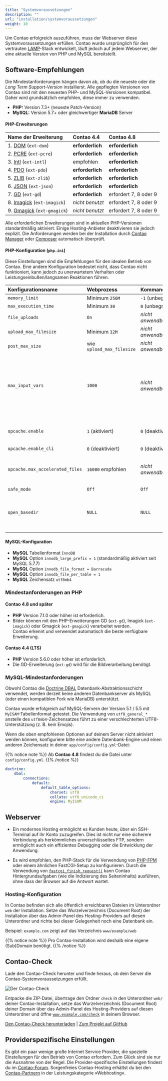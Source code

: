 ```yaml
---
title: "Systemvoraussetzungen"
description: ""
url: "installation/systemvoraussetzungen"
weight: 10
---
```


Um Contao erfolgreich auszuführen, muss der Webserver diese Systemvoraussetzungen erfüllen. Contao wurde ursprünglich 
für den vertrauten [LAMP](https://en.wikipedia.org/wiki/LAMP_(software_bundle))-Stack entwickelt, läuft jedoch auf 
jedem Webserver, der eine aktuelle Version von PHP und MySQL bereitstellt.


## Software-Empfehlungen

Die Mindestanforderungen hängen davon ab, ob du die neueste oder die _Long Term Support-Version_ installierst. Alle 
gepflegten Versionen von Contao sind mit den neuesten PHP- und MySQL-Versionen kompatibel. Daher wird grundsätzlich 
empfohlen, diese immer zu verwenden.

- **PHP:** Version 7.3+ (neueste Patch-Version)
- **MySQL:** Version 5.7+ oder gleichwertiger **MariaDB** Server


#### PHP-Erweiterungen

| Name der Erweiterung                      | Contao 4.4       | Contao 4.8               |
|:------------------------------------------|:-----------------|:-------------------------|
| 1. [DOM][ext-dom] (`ext-dom`)             | **erforderlich** | **erforderlich**         |
| 2. [PCRE][ext-pcre] (`ext-pcre`)          | **erforderlich** | **erforderlich**         |
| 3. [Intl][ext-intl] (`ext-intl`)          | empfohlen        | **erforderlich**         |
| 4. [PDO][ext-pdo] (`ext-pdo`)             | **erforderlich** | **erforderlich**         |
| 5. [ZLIB][ext-zlib] (`ext-zlib`)          | **erforderlich** | **erforderlich**         |
| 6. [JSON][ext-json] (`ext-json`)          | **erforderlich** | **erforderlich**         |
| 7. [GD][ext-gd] (`ext-gd`)                | **erforderlich** | erfordert 7, 8 oder 9    |
| 8. [Imagick][ext-imagick] (`ext-imagick`) | _nicht benutzt_  | erfordert 7, 8 oder 9    |
| 9. [Gmagick][ext-gmagick] (`ext-gmagick`) | _nicht benutzt_  | erfordert 7, 8 oder 9    |

[ext-zlib]: https://www.php.net/manual/en/book.zlib.php
[ext-dom]: https://www.php.net/manual/en/book.dom.php
[ext-pcre]: https://www.php.net/manual/en/book.pcre.php
[ext-intl]: https://www.php.net/manual/en/book.intl.php
[ext-pdo]: https://www.php.net/manual/en/book.pdo.php
[ext-json]: https://www.php.net/manual/en/book.json.php
[ext-gd]: https://www.php.net/manual/en/book.image.php
[ext-imagick]: https://www.php.net/manual/en/book.imagick.php
[ext-gmagick]: https://www.php.net/manual/en/book.gmagick.php

Alle erforderlichen Erweiterungen sind in aktuellen PHP-Versionen standardmäßig aktiviert. Einige Hosting-Anbieter 
deaktivieren sie jedoch explizit. Die Anforderungen werden bei der Installation durch 
[Contao Manager](../../installation/contao-manager) oder [Composer](https://getcomposer.org) automatisch überprüft.


#### PHP-Konfiguration (`php.ini`)

Diese Einstellungen sind die Empfehlungen für den idealen Betrieb von Contao. Eine andere Konfiguration bedeutet nicht, 
dass Contao nicht funktioniert, kann jedoch zu unerwartetem Verhalten oder Leistungseinbußen/langsamen Reaktionen 
führen.

| Konfigurationsname              | Webprozess                   | Kommandozeile           | Anmerkungen                                                                                                                                               |
|:--------------------------------|:-----------------------------|:------------------------|:----------------------------------------------------------------------------------------------------------------------------------------------------------|
| `memory_limit`                  | Minimum `256M`               | `-1`&nbsp;(unbegrenzt)  |                                                                                                                                                           |
| `max_execution_time`            | Minimum `30`                 | `0` (unbegrenzt)        |                                                                                                                                                           |
| `file_uploads`                  | `On`                         | _nicht anwendbar_       |                                                                                                                                                           |
| `upload_max_filesize`           | Minimum `32M`                | _nicht anwendbar_       |                                                                                                                                                           |
| `post_max_size`                 | wie `upload_max_filesize`    | _nicht anwendbar_       |                                                                                                                                                           |
| `max_input_vars`                | `1000`                       | _nicht anwendbar_       | Benötigt möglicherweise mehr, wenn viele Erweiterungen installiert sind. Erhöhe, wenn die Benutzerzugriffsrechte nicht korrekt gespeichert werden können. |
| `opcache.enable`                | `1` (aktiviert)              | `0` (deaktiviert)       | Das Deaktivieren des Opcode-Cache wirkt sich stark auf die Leistung aus.                                                                                  |
| `opcache.enable_cli`            | `0` (deaktiviert)            | `0` (deaktiviert)       |                                                                                                                                                           |
| `opcache.max_accelerated_files` | `16000` empfohlen            | _nicht anwendbar_       | Ein niedrigerer Wert kann zu einer unnötigen Verlangsamung führen.                                                                                        |
| `safe_mode`                     | `Off`                        | `Off`                   |                                                                                                                                                           |
| `open_basedir`                  | `NULL`                       | `NULL`                  | Wenn aktiv, stelle sicher, dass auf das temporäre Verzeichnis des Systems zugegriffen werden kann.                                                   |


#### MySQL-Konfiguration

- **MySQL** Tabellenformat `InnoDB`
- **MySQL** Option `innodb_large_prefix = 1` (standardmäßig aktiviert seit MySQL 5.7.7)
- **MySQL** Option `innodb_file_format = Barracuda`
- **MySQL** Option `innodb_file_per_table = 1`
- **MySQL** Zeichensatz `utf8mb4`


### Mindestanforderungen an PHP

#### Contao 4.8 und später

- **PHP** Version 7.1.0 oder höher ist erforderlich.
- Bilder können mit den PHP-Erweiterungen GD (`ext-gd`), Imagick (`ext-imagick`) oder Gmagick (`ext-gmagick`) 
verarbeitet werden.  
Contao erkennt und verwendet automatisch die beste verfügbare Erweiterung.


#### Contao 4.4 (LTS)

- **PHP** Version 5.6.0 oder höher ist erforderlich.
- Die GD-Erweiterung (`ext-gd`) wird für die Bildverarbeitung benötigt.


### MySQL-Mindestanforderungen 

Obwohl Contao die [Doctrine DBAL](https://www.doctrine-project.org/projects/dbal.html) Datenbank-Abstraktionsschicht 
verwendet, werden derzeit keine anderen Datenbankserver als MySQL (oder einen kompatiblen Fork wie MariaDB) unterstützt.

Contao wurde erfolgreich auf MySQL-Servern der Version 5.1 / 5.5 mit `MyISAM`-Tabellenformat getestet. Die Verwendung 
von `utf8_general_*` anstelle des `utf8mb4`-Zeichensatzes führt zu einer verschlechterten UTF8-Unterstützung (z. B. 
kein Emojis).

Wenn die oben empfohlenen Optionen auf deinem Server nicht aktiviert werden können, konfiguriere bitte eine andere 
Datenbank-Engine und einen anderen Zeichensatz in deiner `app/config/config.yml`-Datei:

{{% notice note %}}
Ab **Contao 4.8** findest du die Datei unter `config/config.yml`.
{{% /notice %}}

```yml
doctrine:
    dbal:
        connections:
            default:
                default_table_options:
                    charset: utf8
                    collate: utf8_unicode_ci
                    engine: MyISAM
```


## Webserver

- Ein modernes Hosting ermöglicht es Kunden heute, über ein SSH-Terminal auf ihr Konto zuzugreifen. Dies ist nicht nur 
eine sicherere Verbindung als herkömmliches unverschlüsseltes FTP, sondern ermöglicht auch ein effizientes Debugging 
oder die Entwicklung der Anwendung.

- Es wird empfohlen, den PHP-Stack für die Verwendung von [PHP-FPM](https://php-fpm.org) oder einem ähnlichen 
FastCGI-Setup zu konfigurieren. Durch die Verwendung von 
[`fastcgi_finish_request()`](https://www.php.net/manual/en/function.fastcgi-finish-request.php) kann Contao 
Hintergrundaufgaben (wie die Indizierung des Seiteninhalts) ausführen, ohne dass der Browser auf die Antwort wartet.

### Hosting-Konfiguration

In Contao befinden sich alle öffentlich erreichbaren Dateien im Unterordner `web` der Installation. Setze das 
Wurzelverzeichnis (Document Root) der Installation über das Admin-Panel des Hosting-Providers auf diesen 
Unterordner und richte bei dieser Gelegenheit noch eine Datenbank ein.

Beispiel: `example.com` zeigt auf das Verzeichnis `www/example/web`

{{% notice note %}}
Pro Contao-Installation wird deshalb eine eigene (Sub)Domain benötigt.
{{% /notice %}}

## Contao-Check

Lade den Contao-Check herunter und finde heraus, ob dein Server die Contao-Systemvoraussetzungen erfüllt.

![Der Contao-Check](/de/installation/images/de/der-contao-check.png)

Entpacke die ZIP-Datei, übertrage den Ordner <code>check</code> in den Unterordner `web/` deiner Contao-Installation, setze das Wurzelverzeichnis (Document Root) deiner Domain über das Admin-Panel des Hosting-Providers auf diesen Unterordner und öffne 
<code>www.example.com/check</code> in deinem Browser.

[Den Contao-Check herunterladen](https://github.com/contao/check/zipball/master) | 
[Zum Projekt auf GitHub](https://github.com/contao/check)


## Providerspezifische Einstellungen

Es gibt ein paar wenige große Internet Service Provider, die spezielle Einstellungen für den Betrieb von Contao 
erfordern. Zum Glück sind sie nur die Ausnahme von der Regel. Die Provider-spezifische Einstellungen findest du im 
[Contao-Forum](https://community.contao.org/de/forumdisplay.php?67-Erfahrungen-mit-Webhostern). Sorgenfreies 
Contao-Hosting erhältst du bei den [Contao-Partnern](https://contao.org/de/contao-partner.html) in der 
Leistungskategorie »Webhosting«.
